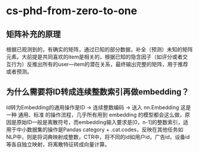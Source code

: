 # cs-phd-from-zero-to-one

## 矩阵补充的原理
根据已观测到的，有确实的矩阵，通过已知的部分数据，补全（预测）未知的矩阵元素。大前提是共同喜欢的item是相关的，根据已知的隐含因子（如评分或者交互行为）反推出所有的user—item的潜在关系，最终输出完整的矩阵，用于推荐或者预测。
## 为什么需要将ID转成连续整数索引再做embedding？
Id转为Embedding的通用操作是ID → 连续整数编码 → 送入 nn.Embedding 这是一种 通用、标准 的操作流程，几乎所有用到 embedding 的模型都会这么做，原因是原始ID一般是离散符号，而embedding输入要求是[0，n-1]的整数索引，适用于中小数据集的操作是Pandas category + .cat.codes，反映在其他任务如NLP中，则是将词典映射成整数，CTR中，将不同的id如用户id，广告id，设备id等各自独立映射，将离散特征转成向量计算。
